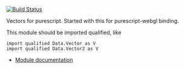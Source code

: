 [![Build Status](https://travis-ci.org/jutaro/purescript-vector.svg?branch=master)](https://travis-ci.org/jutaro/purescript-vector)

Vectors for purescript. 
Started with this for purescript-webgl binding.

This module should be imported qualified, like 
~~~
import qualified Data.Vector as V
import qualified Data.Vector2 as V
~~~

- [Module documentation](docs/Module.md)

